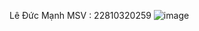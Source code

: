 Lê Đức Mạnh MSV : 22810320259
![image](https://github.com/user-attachments/assets/aa3b1b0d-6aca-421e-a790-a3739f848b3d)
